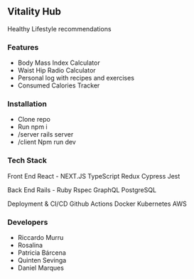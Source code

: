 ## Vitality Hub
Healthy Lifestyle recommendations

### Features
- Body Mass Index Calculator
- Waist Hip Radio Calculator 
- Personal log with recipes and exercises
- Consumed Calories Tracker 

### Installation
- Clone repo
- Run npm i
- /server rails server
- /client Npm run dev

### Tech Stack

Front End 
React - NEXT.JS
TypeScript
Redux
Cypress 
Jest

Back End 
Rails - Ruby
Rspec
GraphQL
PostgreSQL

Deployment & CI/CD
Github Actions
Docker
Kubernetes
AWS

### Developers

- Riccardo Murru 
- Rosalina
- Patricia Bárcena 
- Quinten Sevinga 
- Daniel Marques 
